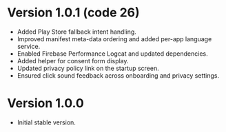 # Version 1.0.1 (code 26)
- Added Play Store fallback intent handling.
- Improved manifest meta-data ordering and added per-app language service.
- Enabled Firebase Performance Logcat and updated dependencies.
- Added helper for consent form display.
- Updated privacy policy link on the startup screen.
- Ensured click sound feedback across onboarding and privacy settings.

# Version 1.0.0
- Initial stable version.